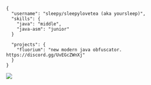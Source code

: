 ```
{ 
  "username": "sleepy/sleepylovetea (aka yoursleep)",
  "skills": {
    "java": "middle",
    "java-asm": "junior"
  }
  
  "projects": {
    "fluorium": "new modern java obfuscator. https://discord.gg/UvEGcZWnXj"
  }
}

```

![](https://komarev.com/ghpvc/?username=notyoursleep)
